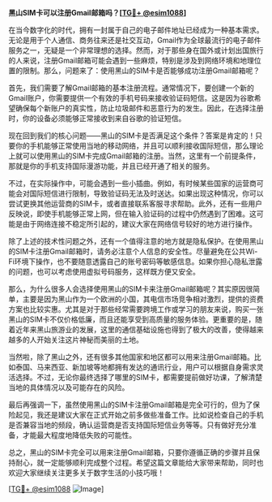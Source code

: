 **黑山SIM卡可以注册Gmail邮箱吗？[[TG💪+ @esim1088](https://t.me/s/esim1088)]**

在当今数字化的时代，拥有一封属于自己的电子邮件地址已经成为一种基本需求。无论是用于个人通信、商务往来还是社交互动，Gmail作为全球最流行的电子邮件服务之一，无疑是一个非常理想的选择。然而，对于那些身在国外或计划出国旅行的人来说，注册Gmail邮箱可能会遇到一些麻烦，特别是涉及到网络环境和地理位置的限制。那么，问题来了：使用黑山的SIM卡是否能够成功注册Gmail邮箱呢？

首先，我们需要了解Gmail邮箱的基本注册流程。通常情况下，要创建一个新的Gmail账户，你需要提供一个有效的手机号码来接收验证码短信。这是因为谷歌希望确保每个新账户的真实性，防止垃圾邮件和恶意行为的发生。因此，在选择注册时，你的设备必须能够正常接收到来自谷歌的验证短信。

现在回到我们的核心问题——黑山的SIM卡是否满足这个条件？答案是肯定的！只要你的手机能够正常使用当地的移动网络，并且可以顺利接收国际短信，那么理论上就可以使用黑山的SIM卡完成Gmail邮箱的注册。当然，这里有一个前提条件，那就是你的手机支持国际漫游功能，并且已经开通了相关的服务。

不过，在实际操作中，可能会遇到一些小插曲。例如，有时候某些国家的运营商可能会对国际短信进行限制，导致验证码无法及时送达。如果出现这种情况，你可以尝试更换其他运营商的SIM卡，或者直接联系客服寻求帮助。此外，还有一些用户反映说，即使手机能够正常上网，但在输入验证码的过程中仍然遇到了困难。这可能是由于网络连接不稳定所引起的，建议大家在网络信号较好的地方进行操作。

除了上述的技术性问题之外，还有一个值得注意的地方就是隐私保护。在使用黑山的SIM卡注册Gmail邮箱时，请务必注意个人信息的安全性。尽量避免在公共Wi-Fi环境下操作，也不要随意透露自己的账号密码等敏感信息。如果你担心隐私泄露的问题，也可以考虑使用虚拟号码服务，这样既方便又安全。

那么，为什么很多人会选择使用黑山的SIM卡来注册Gmail邮箱呢？其实原因很简单，主要是因为黑山作为一个欧洲的小国，其电信市场竞争相对激烈，提供的资费方案也比较实惠。尤其是对于那些经常需要跨境工作或学习的朋友来说，购买一张黑山的SIM卡不仅价格低廉，而且还能享受到高质量的服务体验。更重要的是，随着近年来黑山旅游业的发展，这里的通信基础设施也得到了极大的改善，使得越来越多的人开始关注这片神秘而美丽的土地。

当然啦，除了黑山之外，还有很多其他国家和地区都可以用来注册Gmail邮箱。比如泰国、马来西亚、新加坡等地都拥有发达的通讯行业，用户可以根据自身需求灵活选择。不过，无论你最终选择了哪里的SIM卡，都需要提前做好功课，了解清楚当地的具体情况以及可能存在的风险。

最后再强调一下，虽然使用黑山的SIM卡注册Gmail邮箱是完全可行的，但为了保险起见，我还是建议大家在正式开始之前多做些准备工作。比如说检查自己的手机是否兼容当地的频段，确认运营商是否支持国际短信业务等等。只有做好充分准备，才能最大程度地降低失败的可能性。

总之，黑山的SIM卡完全可以用来注册Gmail邮箱，只要你遵循正确的步骤并且保持耐心，就一定能够顺利完成整个过程。希望这篇文章能给大家带来帮助，同时也欢迎大家继续关注更多关于数字生活的小技巧哦！

[[TG💪+ @esim1088](https://t.me/s/esim1088) ![Image](https://i.postimg.cc/4NQfJmqS/Snipaste-2025-05-13-00-14-12.png)]